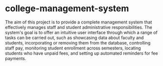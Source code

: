 # college-management-system
The aim of this project is to provide a complete management system that effectively manages staff and student administrative responsibilities. The system's goal is to offer an intuitive user interface through which a range of tasks can be carried out, such as showcasing data about faculty and students, incorporating or removing them from the database, controlling staff pay, monitoring student enrollment across semesters, locating students who have unpaid fees, and setting up automated reminders for fee payments.
